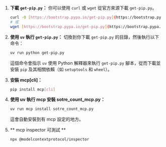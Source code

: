 1.  **下載 `get-pip.py`：**
    你可以使用 `curl` 或 `wget` 從官方來源下載 `get-pip.py`。

    ```bash
    curl -O [https://bootstrap.pypa.io/get-pip.py](https://bootstrap.pypa.io/get-pip.py)
    # 或
    wget [https://bootstrap.pypa.io/get-pip.py](https://bootstrap.pypa.io/get-pip.py)
    ```

2.  **使用 `uv` 執行 `get-pip.py`：**
    切換到你下載 `get-pip.py` 的目錄，然後執行以下命令：

    ```bash
    uv run python get-pip.py
    ```

    這個命令會指示 `uv` 使用 Python 解釋器來執行 `get-pip.py` 腳本，從而下載並安裝 `pip` 及其相關依賴（如 `setuptools` 和 `wheel`）。

3.  **安裝 mcp[cli]：**
    ```bash
    pip install mcp[cli]
    ```

4.  **使用 uv 執行 mcp 安裝 sotre_count_mcp.py：**
    ```bash
    uv run mcp install sotre_count_mcp.py
    ```
    這會自動安裝到有 mcp 設定的地方。

5.  ** mcp inspector 可測試 **
    ```
    npx @modelcontextprotocol/inspector
    ```